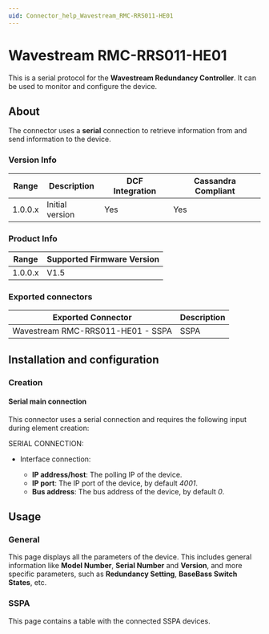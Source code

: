 ```yaml
---
uid: Connector_help_Wavestream_RMC-RRS011-HE01
---
```


# Wavestream RMC-RRS011-HE01

This is a serial protocol for the **Wavestream Redundancy Controller**. It can be used to monitor and configure the device.

## About

The connector uses a **serial** connection to retrieve information from and send information to the device.

### Version Info

| **Range** | **Description** | **DCF Integration** | **Cassandra Compliant** |
|------------------|-----------------|---------------------|-------------------------|
| 1.0.0.x          | Initial version | Yes                 | Yes                     |

### Product Info

| Range | Supported Firmware Version |
|------------------|-----------------------------|
| 1.0.0.x          | V1.5                        |

### Exported connectors

| **Exported Connector**             | **Description** |
|-----------------------------------|-----------------|
| Wavestream RMC-RRS011-HE01 - SSPA | SSPA            |

## Installation and configuration

### Creation

#### Serial main connection

This connector uses a serial connection and requires the following input during element creation:

SERIAL CONNECTION:

- Interface connection:

  - **IP address/host**: The polling IP of the device.
  - **IP port**: The IP port of the device, by default *4001*.
  - **Bus address**: The bus address of the device, by default *0*.

## Usage

### General

This page displays all the parameters of the device. This includes general information like **Model Number**, **Serial Number** and **Version**, and more specific parameters, such as **Redundancy Setting**, **BaseBass Switch States**, etc.

### SSPA

This page contains a table with the connected SSPA devices.
